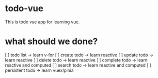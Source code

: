 # todo-vue

This is todo vue app for learning vue.

# what should we done?

[ ] todo list -> learn v-for
[ ] create todo -> learn reactive
[ ] update todo -> learn reactive
[ ] delete todo -> learn reactive
[ ] complete todo -> learn reactive and computed
[ ] search todo -> learn reactive and computed
[ ] persistent todo -> learn vuex/pinia
